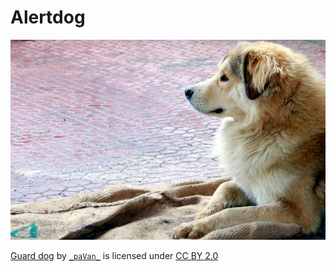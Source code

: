# Alertdog

![alert dog](docs/dog.jpg "alert dog")

[Guard dog](https://www.flickr.com/photos/_pavan_/5519497579) by [`_paVan_`](https://www.flickr.com/photos/_pavan_/) is licensed under [CC BY 2.0](https://creativecommons.org/licenses/by/2.0/)
